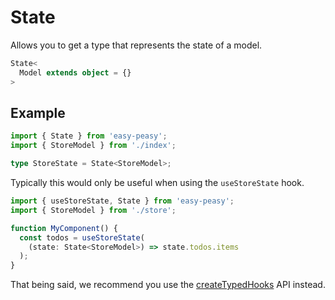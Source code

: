 # State

Allows you to get a type that represents the state of a model.

```typescript
State<
  Model extends object = {}
>
```

## Example

```typescript
import { State } from 'easy-peasy';
import { StoreModel } from './index';

type StoreState = State<StoreModel>;
```

Typically this would only be useful when using the `useStoreState` hook.

```typescript
import { useStoreState, State } from 'easy-peasy';
import { StoreModel } from './store';

function MyComponent() {
  const todos = useStoreState(
    (state: State<StoreModel>) => state.todos.items
  );
}
```

That being said, we recommend you use the [createTypedHooks](/docs/typescript-api/create-typed-hooks) API instead.